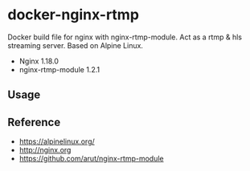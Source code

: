 # docker-nginx-rtmp
Docker build file for nginx with nginx-rtmp-module. Act as a rtmp &amp; hls streaming server. Based on Alpine Linux.

* Nginx 1.18.0
* nginx-rtmp-module 1.2.1

## Usage

## Reference
* https://alpinelinux.org/
* http://nginx.org
* https://github.com/arut/nginx-rtmp-module
